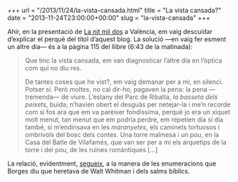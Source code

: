 +++
url = "/2013/11/24/la-vista-cansada.html"
title = "La vista cansada?"
date = "2013-11-24T23:00:00+00:00"
slug = "la-vista-cansada"
+++

Ahir, en la presentació de [La nit mil dos](https://carlesbellver.net/llibres/lanitmildos) a València, em vaig descuidar d’explicar el perquè del títol d’aquest blog. La solució —en vaig fer esment un altre dia— és a la pàgina 115 del llibre (6:43 de la matinada):

> Que tinc la vista cansada, em van diagnosticar l’altre dia en l’òptica com qui no diu res.
> 
> De tantes coses que he vist?, em vaig demanar per a mi, en silenci. Potser sí. Però moltes, no cal dir-ho, pagaven la pena: la pena —tremenda— de viure. L’estany del Parc de Ribalta, *la basseta dels peixets*, buida; n’havien obert el desguàs per netejar-la i me’n recorde com si fos ara que em va parèixer fondíssima, perquè jo era un xiquet molt menut, tan menut que em podria perdre, em repetien dia sí dia també, si m’endinsava en les *maranyetes*, els caminets tortuosos i ombrívols del bosc dels contes. Una torre malmesa i un pou, en la Casa del Batle de Vilafamés, que van ser per a mi els arquetips de la torre i del pou, de les ruïnes romàntiques […]

La relació, evidentment, [segueix](https://carlesbellver.net/contes/lavistacansada.html), a la manera de les enumeracions que Borges diu que heretava de Walt Whitman i dels salms bíblics.

